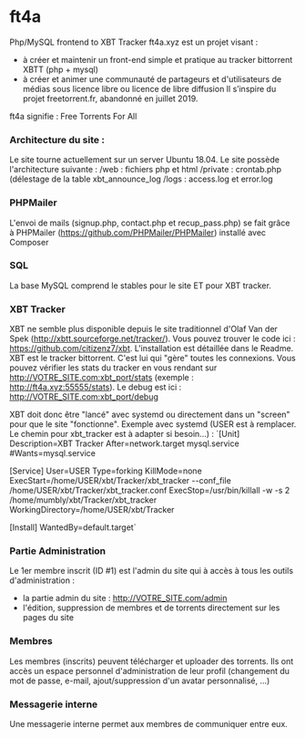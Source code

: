 # ft4a
Php/MySQL frontend to XBT Tracker
ft4a.xyz est un projet visant :
- à créer et maintenir un front-end simple et pratique au tracker bittorrent XBTT (php + mysql)
- à créer et animer une communauté de partageurs et d'utilisateurs de médias sous licence libre ou licence de libre diffusion
Il s’inspire du projet freetorrent.fr, abandonné en juillet 2019.

ft4a signifie : Free Torrents For All

### Architecture du site :
Le site tourne actuellement sur un server Ubuntu 18.04.
Le site possède l'architecture suivante :
   /web : fichiers php et html
   /private : crontab.php (délestage de la table xbt_announce_log
   /logs : access.log et error.log

### PHPMailer
L'envoi de mails (signup.php, contact.php et recup_pass.php) se fait grâce à PHPMailer (https://github.com/PHPMailer/PHPMailer) installé avec Composer

### SQL
La base MySQL comprend le stables pour le site ET pour XBT tracker.

### XBT Tracker
XBT ne semble plus disponible depuis le site traditionnel d'Olaf Van der Spek (http://xbtt.sourceforge.net/tracker/).
Vous pouvez trouver le code ici : https://github.com/citizenz7/xbt. L'installation est détaillée dans le Readme.
XBT est le tracker bittorrent. C'est lui qui "gère" toutes les connexions.
Vous pouvez vérifier les stats du tracker en vous rendant sur http://VOTRE_SITE.com:xbt_port/stats (exemple : http://ft4a.xyz:55555/stats).
Le debug est ici : http://VOTRE_SITE.com:xbt_port/debug

XBT doit donc être "lancé" avec systemd ou directement dans un "screen" pour que le site "fonctionne".
Exemple avec systemd (USER est à remplacer. Le chemin pour xbt_tracker est à adapter si besoin...) :
`[Unit]
Description=XBT Tracker
After=network.target mysql.service
#Wants=mysql.service

[Service]
User=USER
Type=forking
KillMode=none
ExecStart=/home/USER/xbt/Tracker/xbt_tracker --conf_file /home/USER/xbt/Tracker/xbt_tracker.conf
ExecStop=/usr/bin/killall -w -s 2 /home/mumbly/xbt/Tracker/xbt_tracker
WorkingDirectory=/home/USER/xbt/Tracker

[Install]
WantedBy=default.target`

### Partie Administration
Le 1er membre inscrit (ID #1) est l'admin du site qui à accès à tous les outils d'administration :
- la partie admin du site : http://VOTRE_SITE.com/admin
- l'édition, suppression de membres et de torrents directement sur les pages du site 

### Membres
Les membres (inscrits) peuvent télécharger et uploader des torrents.
Ils ont accès un espace personnel d'administration de leur profil (changement du mot de passe, e-mail, ajout/suppression d'un avatar personnalisé, ...)

### Messagerie interne
Une messagerie interne permet aux membres de communiquer entre eux.
